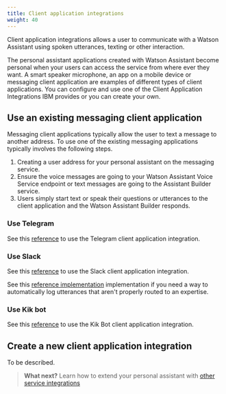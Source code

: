 ```yaml
---
title: Client application integrations
weight: 40
---
```

Client application integrations allows a user to communicate with a Watson Assistant using spoken utterances, texting or other interaction.

The personal assistant applications created with Watson Assistant become personal when your users can access the service from where ever they want.  A smart speaker microphone, an app on a mobile device or messaging client application are examples of different types of client applications.  You can configure and use one of the Client Application Integrations IBM provides or you can create your own.

## Use an existing messaging client application
Messaging client applications typically allow the user to text a message to another address.  To use one of the existing messaging applications typically involves the following steps.

1.  Creating a user address for your personal assistant on the messaging service.
2.  Ensure the voice messages are going to your Watson Assistant Voice Service endpoint or text messages are going to the Assistant Builder service.
3.  Users simply start text or speak their questions or utterances to the client application and the Watson Assistant Builder responds.

### Use Telegram
See this [reference]({{site.baseurl}}/broken_link) to use the Telegram client application integration.

### Use Slack
See this [reference]({{site.baseurl}}/broken_link) to use the Slack client application integration.

See this [reference implementation]({{site.baseurl}}/broken_link)  implementation if you need a way to automatically log utterances that aren't properly routed to an expertise.

### Use Kik bot
See this [reference]({{site.baseurl}}/broken_link) to use the Kik Bot client application integration.

## Create a new client application integration
To be described.

> **What next?** Learn how to extend your personal assistant with [other service integrations]({{site.baseurl}}/cognitive-application/integrating-systems)
